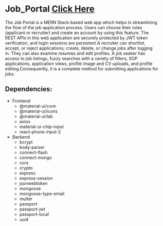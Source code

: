 # Job_Portal [Click Here ](https://jobsportal.herokuapp.com/)
The Job Portal is a MERN Stack-based web app which helps in streamlining the flow of the job application process. Users can choose their roles (applicant or recruiter) and create an account by using this feature. The REST APIs in this web application are securely protected by JWT token verification, and login sessions are persistent.A recruiter can shortlist, accept, or reject applications; create, delete, or change jobs after logging in. They can also examine resumes and edit profiles. A job seeker has access to job listings, fuzzy searches with a variety of filters, SOP applications, application views, profile image and CV uploads, and profile editing.Consequently, it is a complete method for submitting applications for jobs.

## Dependencies:

- Frontend
  - @material-ui/core
  - @material-ui/icons
  - @material-ui/lab
  - axios
  - material-ui-chip-input
  - react-phone-input-2
- Backend
  - bcrypt
  - body-parser
  - connect-flash
  - connect-mongo
  - cors
  - crypto
  - express
  - express-session
  - jsonwebtoken
  - mongoose
  - mongoose-type-email
  - multer
  - passport
  - passport-jwt
  - passport-local
  - uuid
